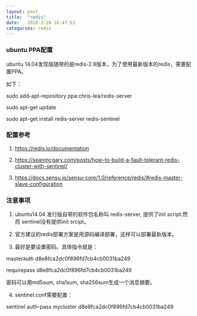 ```yaml
---
layout: post
title:  "redis"
date:   2018-3-28 16:47:53
categories: redis
---
```

### ubuntu PPA配置

ubuntu 14.04发现版随带的是redis-2.8版本，为了使用最新版本的redis，需要配置PPA。

如下：

sudo add-apt-repository ppa:chris-lea/redis-server

sudo apt-get update

sudo apt-get install redis-server redis-sentinel

### 配置参考

1. https://redis.io/documentation

2. https://seanmcgary.com/posts/how-to-build-a-fault-tolerant-redis-cluster-with-sentinel/

3. https://docs.sensu.io/sensu-core/1.0/reference/redis/#redis-master-slave-configuration

### 注意事项

1. ubuntu14.04 发行版自带的软件包名称叫 redis-server, 提供了init script.然而 sentinel没有提供init srcipt。

2. 官方建议的redis部署方案是用源码编译部署，这样可以部署最新版本。

3. 最好是要设置密码。具体指令就是：

masterauth d8e8fca2dc0f896fd7cb4cb0031ba249
 
requirepass d8e8fca2dc0f896fd7cb4cb0031ba249

密码可以用md5sum, sha1sum, sha256sum生成一个消息摘要。

4. sentinel.conf需要配置：

sentinel auth-pass mycluster d8e8fca2dc0f896fd7cb4cb0031ba249


